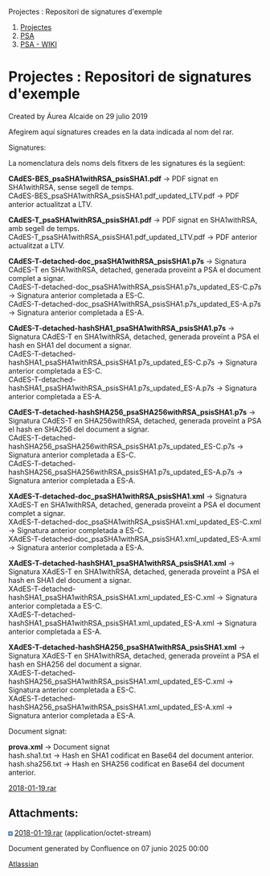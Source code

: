 Projectes : Repositori de signatures d'exemple  

1.  [Projectes](index.md)
2.  [PSA](PSA_24216342.md)
3.  [PSA - WIKI](PSA---WIKI_24216306.md)

Projectes : Repositori de signatures d'exemple
==============================================

Created by Áurea Alcaide on 29 julio 2019

Afegirem aquí signatures creades en la data indicada al nom del rar.

Signatures:

La nomenclatura dels noms dels fitxers de les signatures és la següent:

**CAdES-BES\_psaSHA1withRSA\_psisSHA1.pdf** -> PDF signat en SHA1withRSA, sense segell de temps.  
CAdES-BES\_psaSHA1withRSA\_psisSHA1.pdf\_updated\_LTV.pdf -> PDF anterior actualitzat a LTV.

**CAdES-T\_psaSHA1withRSA\_psisSHA1.pdf** -> PDF signat en SHA1withRSA, amb segell de temps.  
CAdES-T\_psaSHA1withRSA\_psisSHA1.pdf\_updated\_LTV.pdf -> PDF anterior actualitzat a LTV.

**CAdES-T-detached-doc\_psaSHA1withRSA\_psisSHA1.p7s** -> Signatura CAdES-T en SHA1withRSA, detached, generada proveïnt a PSA el document complet a signar.  
CAdES-T-detached-doc\_psaSHA1withRSA\_psisSHA1.p7s\_updated\_ES-C.p7s -> Signatura anterior completada a ES-C.  
CAdES-T-detached-doc\_psaSHA1withRSA\_psisSHA1.p7s\_updated\_ES-A.p7s -> Signatura anterior completada a ES-A.

**CAdES-T-detached-hashSHA1\_psaSHA1withRSA\_psisSHA1.p7s** -> Signatura CAdES-T en SHA1withRSA, detached, generada proveïnt a PSA el hash en SHA1 del document a signar.  
CAdES-T-detached-hashSHA1\_psaSHA1withRSA\_psisSHA1.p7s\_updated\_ES-C.p7s -> Signatura anterior completada a ES-C.  
CAdES-T-detached-hashSHA1\_psaSHA1withRSA\_psisSHA1.p7s\_updated\_ES-A.p7s -> Signatura anterior completada a ES-A.

**CAdES-T-detached-hashSHA256\_psaSHA256withRSA\_psisSHA1.p7s** -> Signatura CAdES-T en SHA256withRSA, detached, generada proveïnt a PSA el hash en SHA256 del document a signar.  
CAdES-T-detached-hashSHA256\_psaSHA256withRSA\_psisSHA1.p7s\_updated\_ES-C.p7s -> Signatura anterior completada a ES-C.  
CAdES-T-detached-hashSHA256\_psaSHA256withRSA\_psisSHA1.p7s\_updated\_ES-A.p7s -> Signatura anterior completada a ES-A.

**XAdES-T-detached-doc\_psaSHA1withRSA\_psisSHA1.xml** -> Signatura XAdES-T en SHA1withRSA, detached, generada proveïnt a PSA el document complet a signar.  
XAdES-T-detached-doc\_psaSHA1withRSA\_psisSHA1.xml\_updated\_ES-C.xml -> Signatura anterior completada a ES-C.  
XAdES-T-detached-doc\_psaSHA1withRSA\_psisSHA1.xml\_updated\_ES-A.xml -> Signatura anterior completada a ES-A.

**XAdES-T-detached-hashSHA1\_psaSHA1withRSA\_psisSHA1.xml** -> Signatura XAdES-T en SHA1withRSA, detached, generada proveïnt a PSA el hash en SHA1 del document a signar.  
XAdES-T-detached-hashSHA1\_psaSHA1withRSA\_psisSHA1.xml\_updated\_ES-C.xml -> Signatura anterior completada a ES-C.  
XAdES-T-detached-hashSHA1\_psaSHA1withRSA\_psisSHA1.xml\_updated\_ES-A.xml -> Signatura anterior completada a ES-A.

**XAdES-T-detached-hashSHA256\_psaSHA1withRSA\_psisSHA1.xml** -> Signatura XAdES-T en SHA1withRSA, detached, generada proveïnt a PSA el hash en SHA256 del document a signar.  
XAdES-T-detached-hashSHA256\_psaSHA1withRSA\_psisSHA1.xml\_updated\_ES-C.xml -> Signatura anterior completada a ES-C.  
XAdES-T-detached-hashSHA256\_psaSHA1withRSA\_psisSHA1.xml\_updated\_ES-A.xml -> Signatura anterior completada a ES-A.

Document signat:

**prova.xml** -> Document signat  
hash.sha1.txt -> Hash en SHA1 codificat en Base64 del document anterior.  
hash.sha256.txt -> Hash en SHA256 codificat en Base64 del document anterior.

  

[2018-01-19.rar](attachments/24216367/24216368.rar)

Attachments:
------------

![](images/icons/bullet_blue.gif) [2018-01-19.rar](attachments/24216367/24216368.rar) (application/octet-stream)  

Document generated by Confluence on 07 junio 2025 00:00

[Atlassian](http://www.atlassian.com/)